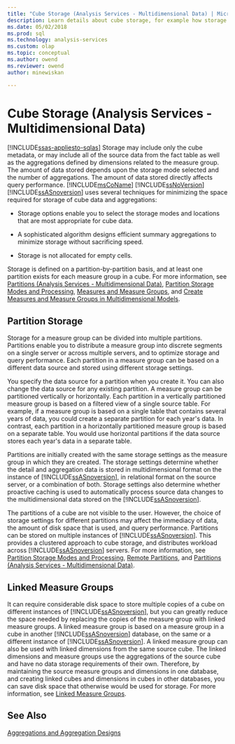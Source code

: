 ```yaml
---
title: "Cube Storage (Analysis Services - Multidimensional Data) | Microsoft Docs"
description: Learn details about cube storage, for example how storage may include only cube metadata and how the amount of storage depends on the storage mode selected.
ms.date: 05/02/2018
ms.prod: sql
ms.technology: analysis-services
ms.custom: olap
ms.topic: conceptual
ms.author: owend
ms.reviewer: owend
author: minewiskan

---
```

# Cube Storage (Analysis Services - Multidimensional Data)
[!INCLUDE[ssas-appliesto-sqlas](../includes/ssas-appliesto-sqlas.md)]
  Storage may include only the cube metadata, or may include all of the source data from the fact table as well as the aggregations defined by dimensions related to the measure group. The amount of data stored depends upon the storage mode selected and the number of aggregations. The amount of data stored directly affects query performance. [!INCLUDE[msCoName](../includes/msconame-md.md)] [!INCLUDE[ssNoVersion](../includes/ssnoversion-md.md)] [!INCLUDE[ssASnoversion](../includes/ssasnoversion-md.md)] uses several techniques for minimizing the space required for storage of cube data and aggregations:  
  
-   Storage options enable you to select the storage modes and locations that are most appropriate for cube data.  
  
-   A sophisticated algorithm designs efficient summary aggregations to minimize storage without sacrificing speed.  
  
-   Storage is not allocated for empty cells.  
  
 Storage is defined on a partition-by-partition basis, and at least one partition exists for each measure group in a cube. For more information, see [Partitions &#40;Analysis Services - Multidimensional Data&#41;](../../analysis-services/multidimensional-models-olap-logical-cube-objects/partitions-analysis-services-multidimensional-data.md), [Partition Storage Modes and Processing](../../analysis-services/multidimensional-models-olap-logical-cube-objects/partitions-partition-storage-modes-and-processing.md), [Measures and Measure Groups](../../analysis-services/multidimensional-models/measures-and-measure-groups.md), and [Create Measures and Measure Groups in Multidimensional Models](../../analysis-services/multidimensional-models/create-measures-and-measure-groups-in-multidimensional-models.md).  
  
## Partition Storage  
 Storage for a measure group can be divided into multiple partitions. Partitions enable you to distribute a measure group into discrete segments on a single server or across multiple servers, and to optimize storage and query performance. Each partition in a measure group can be based on a different data source and stored using different storage settings.  
  
 You specify the data source for a partition when you create it. You can also change the data source for any existing partition. A measure group can be partitioned vertically or horizontally. Each partition in a vertically partitioned measure group is based on a filtered view of a single source table. For example, if a measure group is based on a single table that contains several years of data, you could create a separate partition for each year's data. In contrast, each partition in a horizontally partitioned measure group is based on a separate table. You would use horizontal partitions if the data source stores each year's data in a separate table.  
  
 Partitions are initially created with the same storage settings as the measure group in which they are created. The storage settings determine whether the detail and aggregation data is stored in multidimensional format on the instance of [!INCLUDE[ssASnoversion](../includes/ssasnoversion-md.md)], in relational format on the source server, or a combination of both. Storage settings also determine whether proactive caching is used to automatically process source data changes to the multidimensional data stored on the [!INCLUDE[ssASnoversion](../includes/ssasnoversion-md.md)].  
  
 The partitions of a cube are not visible to the user. However, the choice of storage settings for different partitions may affect the immediacy of data, the amount of disk space that is used, and query performance. Partitions can be stored on multiple instances of [!INCLUDE[ssASnoversion](../includes/ssasnoversion-md.md)]. This provides a clustered approach to cube storage, and distributes workload across [!INCLUDE[ssASnoversion](../includes/ssasnoversion-md.md)] servers. For more information, see [Partition Storage Modes and Processing](../../analysis-services/multidimensional-models-olap-logical-cube-objects/partitions-partition-storage-modes-and-processing.md), [Remote Partitions](../../analysis-services/multidimensional-models-olap-logical-cube-objects/partitions-remote-partitions.md), and [Partitions &#40;Analysis Services - Multidimensional Data&#41;](../../analysis-services/multidimensional-models-olap-logical-cube-objects/partitions-analysis-services-multidimensional-data.md).  
  
## Linked Measure Groups  
 It can require considerable disk space to store multiple copies of a cube on different instances of [!INCLUDE[ssASnoversion](../includes/ssasnoversion-md.md)], but you can greatly reduce the space needed by replacing the copies of the measure group with linked measure groups. A linked measure group is based on a measure group in a cube in another [!INCLUDE[ssASnoversion](../includes/ssasnoversion-md.md)] database, on the same or a different instance of [!INCLUDE[ssASnoversion](../includes/ssasnoversion-md.md)]. A linked measure group can also be used with linked dimensions from the same source cube. The linked dimensions and measure groups use the aggregations of the source cube and have no data storage requirements of their own. Therefore, by maintaining the source measure groups and dimensions in one database, and creating linked cubes and dimensions in cubes in other databases, you can save disk space that otherwise would be used for storage. For more information, see [Linked Measure Groups](../../analysis-services/multidimensional-models/linked-measure-groups.md).  
  
## See Also  
 [Aggregations and Aggregation Designs](../../analysis-services/multidimensional-models-olap-logical-cube-objects/aggregations-and-aggregation-designs.md)  
  
  
